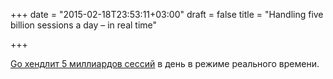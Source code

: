 +++
date = "2015-02-18T23:53:11+03:00"
draft = false
title = "Handling five billion sessions a day – in real time"

+++

<p><a href="http://blog.twitter.com/2015/handling-five-billion-sessions-a-day-in-real-time">Go хендлит 5 миллиардов сессий</a> в день в режиме реального времени.</p>

